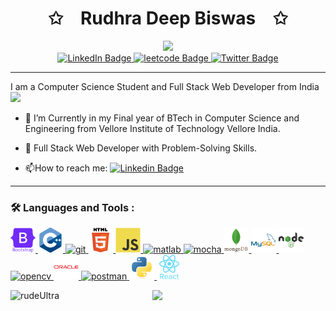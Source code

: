 

<p align="center">
    <h1 align="center">✩&emsp;Rudhra Deep Biswas&emsp;✩</h1>
</p>


<div id="header" align="center">
  <img src="https://media.giphy.com/media/gjrYDwbjnK8x36xZIO/giphy.gif" width="200"/>
  <div id="badges">
  <a href="https://www.linkedin.com/in/rudhra-deep-biswas-08507a236/">
    <img src="https://img.shields.io/badge/LinkedIn-blue?style=for-the-badge&logo=linkedin&logoColor=white" alt="LinkedIn Badge"/>
  </a>
  <a href="https://leetcode.com/rude_ultra1/">
    <img src="https://img.shields.io/badge/Leetcode-red?style=for-the-badge&logo=leetcode&logoColor=white" alt="leetcode Badge"/>
  </a>
  <a href="https://rudeultra.github.io/Personal-portfolio/">
    <img src="https://img.shields.io/badge/Portfolio Website-blueviolet?style=for-the-badge&logo=github&logoColor=white" alt="Twitter Badge"/>
  </a>
</div>
</div>





---

I am a Computer Science Student and Full Stack Web Developer from India &nbsp; <img src="https://media.giphy.com/media/zOvBKUUEERdNm/giphy.gif" width="30">

- :telescope: I’m Currently in my Final year of BTech in Computer Science and Engineering from Vellore Institute of Technology Vellore India.

- :seedling: Full Stack Web Developer with Problem-Solving Skills.

- :mailbox:How to reach me: [![Linkedin Badge](https://img.shields.io/badge/-kakfdgfdge?style=flat&logo=Linkedin&logoColor=white)](https://www.linkedin.com/in/rudhra-deep-biswas-08507a236/) 
---

### :hammer_and_wrench: Languages and Tools :

<p align="left">  <a href="https://getbootstrap.com" target="_blank" rel="noreferrer"> <img src="https://raw.githubusercontent.com/devicons/devicon/master/icons/bootstrap/bootstrap-plain-wordmark.svg" alt="bootstrap" width="40" height="40"/> </a> <a href="https://www.w3schools.com/cpp/" target="_blank" rel="noreferrer"> <img src="https://raw.githubusercontent.com/devicons/devicon/master/icons/cplusplus/cplusplus-original.svg" alt="cplusplus" width="40" height="40"/> </a>   </a> <a href="https://git-scm.com/" target="_blank" rel="noreferrer"> <img src="https://www.vectorlogo.zone/logos/git-scm/git-scm-icon.svg" alt="git" width="40" height="40"/> </a> <a href="https://www.w3.org/html/" target="_blank" rel="noreferrer"> <img src="https://raw.githubusercontent.com/devicons/devicon/master/icons/html5/html5-original-wordmark.svg" alt="html5" width="40" height="40"/> </a> <a href="https://developer.mozilla.org/en-US/docs/Web/JavaScript" target="_blank" rel="noreferrer"> <img src="https://raw.githubusercontent.com/devicons/devicon/master/icons/javascript/javascript-original.svg" alt="javascript" width="40" height="40"/> </a> <a href="https://www.mathworks.com/" target="_blank" rel="noreferrer"> <img src="https://upload.wikimedia.org/wikipedia/commons/2/21/Matlab_Logo.png" alt="matlab" width="40" height="40"/> </a> <a href="https://mochajs.org" target="_blank" rel="noreferrer"> <img src="https://www.vectorlogo.zone/logos/mochajs/mochajs-icon.svg" alt="mocha" width="40" height="40"/> </a> <a href="https://www.mongodb.com/" target="_blank" rel="noreferrer"> <img src="https://raw.githubusercontent.com/devicons/devicon/master/icons/mongodb/mongodb-original-wordmark.svg" alt="mongodb" width="40" height="40"/> </a> <a href="https://www.mysql.com/" target="_blank" rel="noreferrer"> <img src="https://raw.githubusercontent.com/devicons/devicon/master/icons/mysql/mysql-original-wordmark.svg" alt="mysql" width="40" height="40"/> </a> <a href="https://nodejs.org" target="_blank" rel="noreferrer"> <img src="https://raw.githubusercontent.com/devicons/devicon/master/icons/nodejs/nodejs-original-wordmark.svg" alt="nodejs" width="40" height="40"/> </a> <a href="https://opencv.org/" target="_blank" rel="noreferrer"> <img src="https://www.vectorlogo.zone/logos/opencv/opencv-icon.svg" alt="opencv" width="40" height="40"/> </a> <a href="https://www.oracle.com/" target="_blank" rel="noreferrer"> <img src="https://raw.githubusercontent.com/devicons/devicon/master/icons/oracle/oracle-original.svg" alt="oracle" width="40" height="40"/> </a> <a href="https://postman.com" target="_blank" rel="noreferrer"> <img src="https://www.vectorlogo.zone/logos/getpostman/getpostman-icon.svg" alt="postman" width="40" height="40"/> </a> <a href="https://www.python.org" target="_blank" rel="noreferrer"> <img src="https://raw.githubusercontent.com/devicons/devicon/master/icons/python/python-original.svg" alt="python" width="40" height="40"/> </a> <a href="https://reactjs.org/" target="_blank" rel="noreferrer"> <img src="https://raw.githubusercontent.com/devicons/devicon/master/icons/react/react-original-wordmark.svg" alt="react" width="40" height="40"/> </a> </p>



<img  align="left" width="45%vw" src="https://github-readme-stats.vercel.app/api?username=rudeUltra&show_icons=true&locale=en&theme=tokyonight" alt="rudeUltra" />
<a align="right" href="https://leetcode.com/rude_ultra1/"><img width="48%" src="https://leetcode.card.workers.dev/rude_ultra1?theme=dark&font=baloo&extension=null&border=2&border_radius=8"></a>










